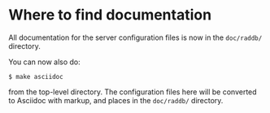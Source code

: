 # Where to find documentation

All documentation for the server configuration files is now in the
`doc/raddb/` directory.

You can now also do:

	$ make asciidoc

from the top-level directory.  The configuration files here will be
converted to Asciidoc with markup, and places in the `doc/raddb/`
directory.

